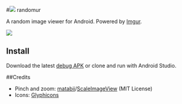 #![](http://i.imgur.com/W2hH1yP.png?1) randomur

A random image viewer for Android. Powered by [Imgur](https://imgur.com/).

![](https://i.imgur.com/aE1N1DVl.png)

## Install

Download the latest [debug APK](https://github.com/leadhead9/randomur/blob/master/dist/randomur.debug.apk) or clone and run with Android Studio.


##Credits
* Pinch and zoom: [matabii](https://github.com/matabii)/[ScaleImageView](https://github.com/matabii/scale-imageview-android) (MIT License)
* Icons: [Glyphicons](http://glyphicons.com/)